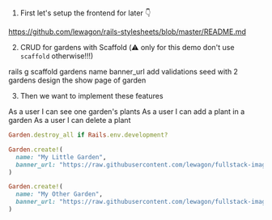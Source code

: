 1. First let's setup the frontend for later 👇

  https://github.com/lewagon/rails-stylesheets/blob/master/README.md

2. CRUD for gardens with Scaffold (⚠️ only for this demo don't use `scaffold` otherwise!!!)

  rails g scaffold gardens name banner_url
  add validations
  seed with 2 gardens
  design the show page of garden

3. Then we want to implement these features

  As a user I can see one garden's plants
  As a user I can add a plant in a garden
  As a user I can delete a plant










<!-- Seeds -->
```ruby
Garden.destroy_all if Rails.env.development?

Garden.create!(
  name: "My Little Garden",
  banner_url: "https://raw.githubusercontent.com/lewagon/fullstack-images/master/rails/parks-and-plants/garden_1.jpg"
)

Garden.create!(
  name: "My Other Garden",
  banner_url: "https://raw.githubusercontent.com/lewagon/fullstack-images/master/rails/parks-and-plants/garden_2.jpg"
)
```
